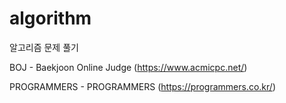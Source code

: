# algorithm
알고리즘 문제 풀기

BOJ - Baekjoon Online Judge (https://www.acmicpc.net/)

PROGRAMMERS - PROGRAMMERS (https://programmers.co.kr/)

